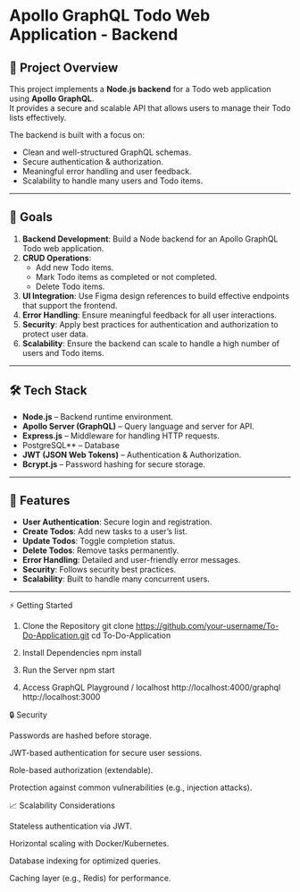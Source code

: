# Apollo GraphQL Todo Web Application - Backend

## 📌 Project Overview
This project implements a **Node.js backend** for a Todo web application using **Apollo GraphQL**.  
It provides a secure and scalable API that allows users to manage their Todo lists effectively.  

The backend is built with a focus on:
- Clean and well-structured GraphQL schemas.
- Secure authentication & authorization.
- Meaningful error handling and user feedback.
- Scalability to handle many users and Todo items.

---

## 🎯 Goals
1. **Backend Development**: Build a Node backend for an Apollo GraphQL Todo web application.
2. **CRUD Operations**:
   - Add new Todo items.
   - Mark Todo items as completed or not completed.
   - Delete Todo items.
3. **UI Integration**: Use Figma design references to build effective endpoints that support the frontend.
4. **Error Handling**: Ensure meaningful feedback for all user interactions.
5. **Security**: Apply best practices for authentication and authorization to protect user data.
6. **Scalability**: Ensure the backend can scale to handle a high number of users and Todo items.

---

## 🛠️ Tech Stack
- **Node.js** – Backend runtime environment.
- **Apollo Server (GraphQL)** – Query language and server for API.
- **Express.js** – Middleware for handling HTTP requests.
- PostgreSQL** – Database
- **JWT (JSON Web Tokens)** – Authentication & Authorization.
- **Bcrypt.js** – Password hashing for secure storage.

---

## 🚀 Features
- **User Authentication**: Secure login and registration.
- **Create Todos**: Add new tasks to a user’s list.
- **Update Todos**: Toggle completion status.
- **Delete Todos**: Remove tasks permanently.
- **Error Handling**: Detailed and user-friendly error messages.
- **Security**: Follows security best practices.
- **Scalability**: Built to handle many concurrent users.

---

⚡ Getting Started

1. Clone the Repository
   git clone https://github.com/your-username/To-Do-Application.git
   cd To-Do-Application

2. Install Dependencies
   npm install

3. Run the Server
   npm start

4. Access GraphQL Playground / localhost
   http://localhost:4000/graphql
   http://localhost:3000

🔒 Security

Passwords are hashed before storage.

JWT-based authentication for secure user sessions.

Role-based authorization (extendable).

Protection against common vulnerabilities (e.g., injection attacks).

📈 Scalability Considerations

Stateless authentication via JWT.

Horizontal scaling with Docker/Kubernetes.

Database indexing for optimized queries.

Caching layer (e.g., Redis) for performance.

